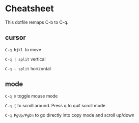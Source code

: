 # Cheatsheet 

This dotfile remaps C-b to C-q.

## cursor

`C-q hjkl `to move

`C-q | split` vertical

`C-q - split` horizontal

## mode

`C-q m` toggle mouse mode


`C-q [` to scroll around. Press q to quit scroll mode.

`C-q PgUp/PgDn` to go directly into copy mode and scroll up/down


